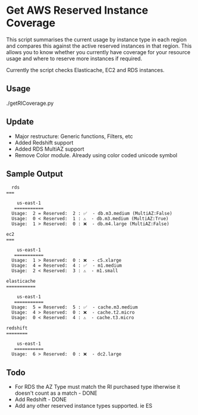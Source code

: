 # Get AWS Reserved Instance Coverage

This script summarises the current usage by instance type in each region and compares this against the active
reserved instances in that region. This allows you to know whether you currently have coverage for your resource 
usage and where to reserve more instances if required. 

Currently the script checks Elasticache, EC2 and RDS instances. 


## Usage

  ./getRICoverage.py

## Update

+ Major restructure: Generic functions, Filters, etc
+ Added Redshift support
+ Added RDS MultiAZ support
+ Remove Color module. Already using color coded unicode symbol

## Sample Output 
```
  rds
===

    us-east-1   
   ===========  
  Usage:  2 = Reserved:  2 : ✅  - db.m3.medium (MultiAZ:False)
  Usage:  0 < Reserved:  1 : ⚠  - db.m3.medium (MultiAZ:True)
  Usage:  1 > Reserved:  0 : ❌  - db.m4.large (MultiAZ:False)

ec2
===

    us-east-1   
   ===========  
  Usage:  1 > Reserved:  0 : ❌  - c5.xlarge
  Usage:  4 = Reserved:  4 : ✅  - m1.medium
  Usage:  2 < Reserved:  3 : ⚠  - m1.small

elasticache
===========

    us-east-1   
   ===========  
  Usage:  5 = Reserved:  5 : ✅  - cache.m3.medium
  Usage:  4 > Reserved:  0 : ❌  - cache.t2.micro
  Usage:  0 < Reserved:  4 : ⚠  - cache.t3.micro

redshift
========

    us-east-1   
   ===========  
  Usage:  6 > Reserved:  0 : ❌  - dc2.large

```

## Todo

+ For RDS the AZ Type must match the RI purchased type itherwise it doesn't count as a match - DONE
+ Add Redshift - DONE
+ Add any other reserved instance types supported. ie ES